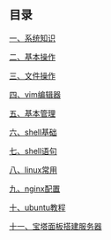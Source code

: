 ## 目录[一、系统知识](linux-01%20系统知识.md)[二、基本操作](linux-02%20基本操作.md)[三、文件操作](linux-03%20文件操作.md)[四、vim编辑器](linux-04%20vim编辑器.md)[五、基本管理](linux-05%20基本管理.md)[六、shell基础](linux-06%20shell基础.md)[七、shell语句](linux-07%20shell语句.md)[八、linux常用](linux常用.md)[九、nginx配置](nginx配置.md)[十、ubuntu教程](ubuntu教程.md)[十一、宝塔面板搭建服务器](宝塔面板搭建服务器.md)